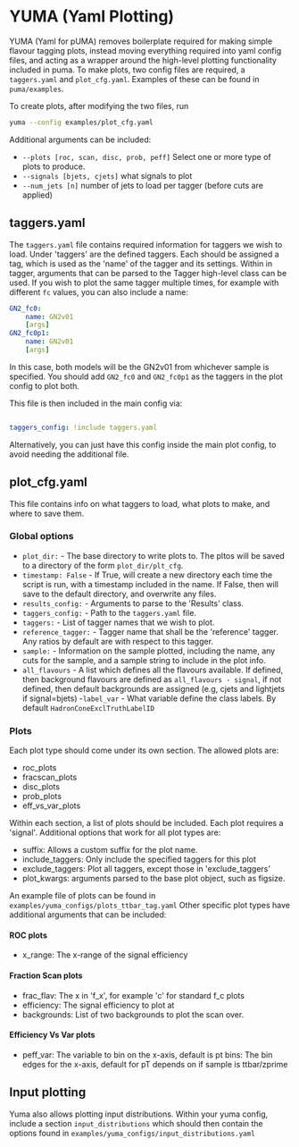 # YUMA (Yaml Plotting)

YUMA (Yaml for pUMA) removes boilerplate required for making simple flavour tagging plots, instead moving everything required into yaml config files, and acting as a wrapper around the high-level plotting functionality included in puma. To make plots, two config files are required, a ```taggers.yaml``` and ```plot_cfg.yaml```. Examples of these can be found in ```puma/examples```.

To create plots, after modifying the two files, run

```bash
yuma --config examples/plot_cfg.yaml 
```

Additional arguments can be included:

- ```--plots [roc, scan, disc, prob, peff]``` Select one or more type of plots to produce.
- ```--signals [bjets, cjets]``` what signals to plot
- ```--num_jets [n]``` number of jets to load per tagger (before cuts are applied)

## taggers.yaml

The ```taggers.yaml``` file contains required information for taggers we wish to load.
Under 'taggers' are the defined taggers. Each should be assigned a tag, which is used as the 'name' of the tagger and its settings. Within in tagger, arguments that can be parsed to the Tagger high-level class can be used.
If you wish to plot the same tagger multiple times, for example with different `fc` values, you can also include a name:

```yaml
GN2_fc0:
    name: GN2v01
    [args]
GN2_fc0p1:
    name: GN2v01
    [args]
```

In this case, both models will be the GN2v01 from whichever sample is specified. You should add `GN2_fc0` and `GN2_fc0p1` as the taggers in the plot config to plot both.

This file is then included in the main config via:
```plot_config.yaml

taggers_config: !include taggers.yaml
```

Alternatively, you can just have this config inside the main plot config, to avoid needing the additional file.

## plot_cfg.yaml

This file contains info on what taggers to load, what plots to make, and where to save them.

### Global options

- ```plot_dir:``` - The base directory to write plots to. The pltos will be saved to a directory of the form ```plot_dir/plt_cfg```.
- ```timestamp: False``` - If True, will create a new directory each time the script is run, with a timestamp included in the name. If False, then will save to the default directory, and overwrite any files.
- ```results_config:``` - Arguments to parse to the 'Results' class.
- ```taggers_config:``` - Path to the ```taggers.yaml``` file.
- ```taggers:``` - List of tagger names that we wish to plot.
- ```reference_tagger:``` - Tagger name that shall be the 'reference' tagger. Any ratios by default are with respect to this tagger.
- ```sample:``` - Information on the sample plotted, including the name, any cuts for the sample, and a sample string to include in the plot info.
- ```all_flavours``` - A list which defines all the flavours available. If defined, then background flavours are defined as `all_flavours - signal`, if not defined, then default backgrounds are assigned (e.g, cjets and lightjets if signal=bjets)
-```label_var``` - What variable define the class labels. By default `HadronConeExclTruthLabelID`

### Plots

Each plot type should come under its own section. The allowed plots are:

- roc_plots
- fracscan_plots
- disc_plots
- prob_plots
- eff_vs_var_plots

Within each section, a list of plots should be included. Each plot requires a 'signal'. Additional options that work for all plot types are:

- suffix: Allows a custom suffix for the plot name.
- include_taggers: Only include the specified taggers for this plot
- exclude_taggers: Plot all taggers, except those in 'exclude_taggers'
- plot_kwargs: arguments parsed to the base plot object, such as figsize.

An example file of plots can be found in `examples/yuma_configs/plots_ttbar_tag.yaml`
Other specific plot types have additional arguments that can be included:

#### ROC plots

- x_range: The x-range of the signal efficiency

#### Fraction Scan plots

- frac_flav: The x in 'f_x', for example 'c' for standard f_c plots
- efficiency: The signal efficiency to plot at
- backgrounds: List of two backgrounds to plot the scan over.

#### Efficiency Vs Var plots

- peff_var: The variable to bin on the x-axis, default is pt
bins: The bin edges for the x-axis, default for pT depends on if sample is ttbar/zprime


## Input plotting

Yuma also allows plotting input distributions. Within your yuma config, include a section `input_distributions`
which should then contain the options found in `examples/yuma_configs/input_distributions.yaml`

